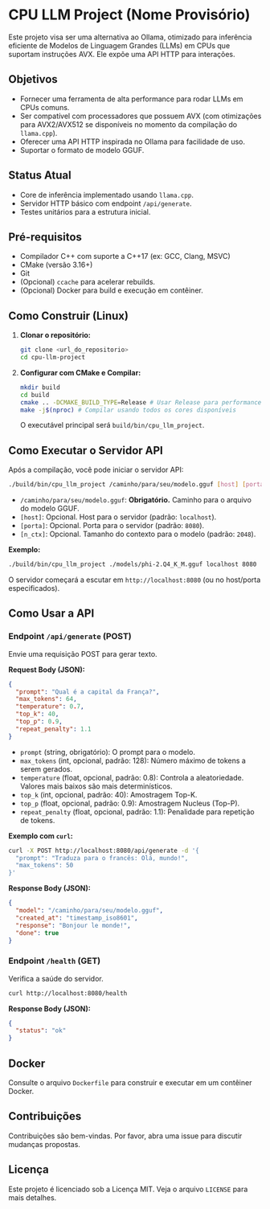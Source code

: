 # CPU LLM Project (Nome Provisório)

Este projeto visa ser uma alternativa ao Ollama, otimizado para inferência eficiente de Modelos de Linguagem Grandes (LLMs) em CPUs que suportam instruções AVX. Ele expõe uma API HTTP para interações.

## Objetivos
*   Fornecer uma ferramenta de alta performance para rodar LLMs em CPUs comuns.
*   Ser compatível com processadores que possuem AVX (com otimizações para AVX2/AVX512 se disponíveis no momento da compilação do `llama.cpp`).
*   Oferecer uma API HTTP inspirada no Ollama para facilidade de uso.
*   Suportar o formato de modelo GGUF.

## Status Atual
*   Core de inferência implementado usando `llama.cpp`.
*   Servidor HTTP básico com endpoint `/api/generate`.
*   Testes unitários para a estrutura inicial.

## Pré-requisitos
*   Compilador C++ com suporte a C++17 (ex: GCC, Clang, MSVC)
*   CMake (versão 3.16+)
*   Git
*   (Opcional) `ccache` para acelerar rebuilds.
*   (Opcional) Docker para build e execução em contêiner.

## Como Construir (Linux)

1.  **Clonar o repositório:**
    ```bash
    git clone <url_do_repositorio>
    cd cpu-llm-project
    ```

2.  **Configurar com CMake e Compilar:**
    ```bash
    mkdir build
    cd build
    cmake .. -DCMAKE_BUILD_TYPE=Release # Usar Release para performance
    make -j$(nproc) # Compilar usando todos os cores disponíveis
    ```
    O executável principal será `build/bin/cpu_llm_project`.

## Como Executar o Servidor API

Após a compilação, você pode iniciar o servidor API:

```bash
./build/bin/cpu_llm_project /caminho/para/seu/modelo.gguf [host] [porta] [n_ctx]
```
*   `/caminho/para/seu/modelo.gguf`: **Obrigatório.** Caminho para o arquivo do modelo GGUF.
*   `[host]`: Opcional. Host para o servidor (padrão: `localhost`).
*   `[porta]`: Opcional. Porta para o servidor (padrão: `8080`).
*   `[n_ctx]`: Opcional. Tamanho do contexto para o modelo (padrão: `2048`).

**Exemplo:**
```bash
./build/bin/cpu_llm_project ./models/phi-2.Q4_K_M.gguf localhost 8080
```

O servidor começará a escutar em `http://localhost:8080` (ou no host/porta especificados).

## Como Usar a API

### Endpoint `/api/generate` (POST)

Envie uma requisição POST para gerar texto.

**Request Body (JSON):**
```json
{
  "prompt": "Qual é a capital da França?",
  "max_tokens": 64,
  "temperature": 0.7,
  "top_k": 40,
  "top_p": 0.9,
  "repeat_penalty": 1.1
}
```
*   `prompt` (string, obrigatório): O prompt para o modelo.
*   `max_tokens` (int, opcional, padrão: 128): Número máximo de tokens a serem gerados.
*   `temperature` (float, opcional, padrão: 0.8): Controla a aleatoriedade. Valores mais baixos são mais determinísticos.
*   `top_k` (int, opcional, padrão: 40): Amostragem Top-K.
*   `top_p` (float, opcional, padrão: 0.9): Amostragem Nucleus (Top-P).
*   `repeat_penalty` (float, opcional, padrão: 1.1): Penalidade para repetição de tokens.

**Exemplo com `curl`:**
```bash
curl -X POST http://localhost:8080/api/generate -d '{
  "prompt": "Traduza para o francês: Olá, mundo!",
  "max_tokens": 50
}'
```

**Response Body (JSON):**
```json
{
  "model": "/caminho/para/seu/modelo.gguf",
  "created_at": "timestamp_iso8601",
  "response": "Bonjour le monde!",
  "done": true
}
```

### Endpoint `/health` (GET)
Verifica a saúde do servidor.
```bash
curl http://localhost:8080/health
```
**Response Body (JSON):**
```json
{
  "status": "ok"
}
```

## Docker
Consulte o arquivo `Dockerfile` para construir e executar em um contêiner Docker.

## Contribuições
Contribuições são bem-vindas. Por favor, abra uma issue para discutir mudanças propostas.

## Licença
Este projeto é licenciado sob a Licença MIT. Veja o arquivo `LICENSE` para mais detalhes.
